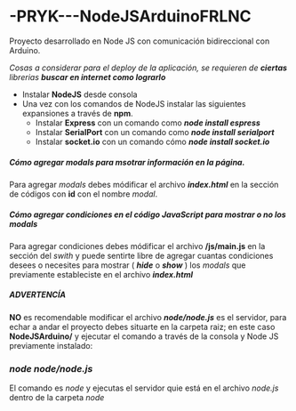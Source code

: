 # -PRYK---NodeJSArduinoFRLNC
Proyecto desarrollado en Node JS con comunicación bidireccional con Arduino.

*Cosas a considerar para el deploy de la aplicación, se requieren de **ciertas** librerias* ***buscar en internet como lograrlo***
* Instalar **NodeJS** desde consola 
* Una vez con los comandos de NodeJS instalar las siguientes expansiones a través de **npm**.
  * Instalar **Express** con un comando como ***node install espress***
  * Instalar **SerialPort** con un comando como ***node install serialport***
  * Instalar **socket.io** con un comando cómo ***node install socket.io***
  
##### Cómo agregar *modals* para msotrar información en la página.
Para agregar *modals* debes módificar el archivo ***index.html*** en la sección de códigos con **id** con el nombre *modal*.

##### Cómo agregar *condiciones* en el código JavaScript para mostrar o no los *modals*
Para agregar condiciones debes módificar el archivo **/js/main.js** en la sección del *swith* y puede sentirte libre de agregar cuantas condiciones desees o necesites para mostrar ( ***hide*** o ***show*** ) los *modals* que previamente estableciste en el archivo ***index.html***

##### ADVERTENCÍA
**NO** es recomendable modificar el archivo ***node/node.js*** es el servidor, para echar a andar el proyecto debes situarte en la carpeta raiz; en este caso **NodeJSArduino/** y ejecutar el comando a través de la consola y Node JS previamente instalado:

### *node node/node.js*
El comando es *node* y ejecutas el servidor quie está en el archivo *node.js* dentro de la carpeta *node*
